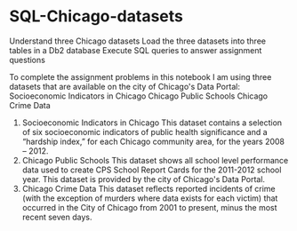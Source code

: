 # SQL-Chicago-datasets


Understand three Chicago datasets
Load the three datasets into three tables in a Db2 database
Execute SQL queries to answer assignment questions

To complete the assignment problems in this notebook I am using three datasets that are available on the city of Chicago's Data Portal:
  Socioeconomic Indicators in Chicago
  Chicago Public Schools
  Chicago Crime Data
  
1. Socioeconomic Indicators in Chicago
This dataset contains a selection of six socioeconomic indicators of public health significance and a “hardship index,” for each Chicago community area, for the years 2008 – 2012.
2. Chicago Public Schools
This dataset shows all school level performance data used to create CPS School Report Cards for the 2011-2012 school year. This dataset is provided by the city of Chicago's Data Portal.
3. Chicago Crime Data
This dataset reflects reported incidents of crime (with the exception of murders where data exists for each victim) that occurred in the City of Chicago from 2001 to present, minus the most recent seven days.
